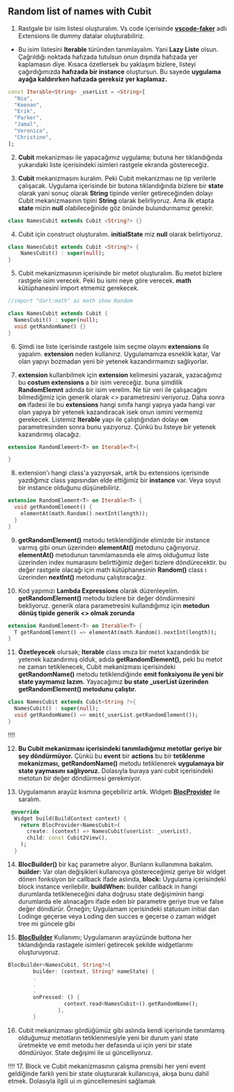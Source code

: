 ## Random list of names with Cubit

1. Rastgale bir isim listesi oluşturalım. Vs code içerisinde **[vscode-faker](https://marketplace.visualstudio.com/items?itemName=deerawan.vscode-faker)** adlı Extensions ile dummy datalar oluşturabiliriz.

- Bu isim listesini **Iterable** türünden tanımlayalım. Yani **Lazy Liste** olsun. Çağrıldığı noktada hafızada tutulsun onun dışında hafızada yer kaplamasın diye. Kısaca özetlersek bu yaklaşım bizlere, listeyi çağırdığımızda **hafızada bir instance** oluştursun. Bu sayede **uygulama ayağa kaldırırken hafızada gereksiz yer kaplamaz.**
```dart
const Iterable<String> _userList = <String>[
  "Nia",
  "Keenan",
  "Erik",
  "Parker",
  "Jamal",
  "Veronica",
  "Christine",
];
```
2. **Cubit** mekanizması ile yapacağımız uygulama; butuna her tıklandığında yukarıdaki liste içerisindeki isimleri rastgele ekranda göstereceğiz.

3. **Cubit** mekanizmasını kuralım. Peki Cubit mekanizması ne tip verilerle çalışacak. Uygulama içerisinde bir butona tıklandığında bizlere bir **state** olarak yani sonuç olarak **String** tipinde veriler getireceğinden dolayı Cubit mekanizmasının tipini **String** olarak belirliyoruz. Ama ilk etapta **state** mizin **null** olabileceğinide göz önünde bulundurmamız gerekir.
```dart
class NamesCubit extends Cubit <String?> {}
```
4. Cubit için construct oluşturalım. **initialState** miz **null** olarak belirtiyoruz.
```dart
class NamesCubit extends Cubit <String?> {
    NamesCubit() : super(null);
}
```
5. Cubit mekanizmasının içerisinde bir metot oluşturalım. Bu metot bizlere rastgele isim verecek. Peki bu ismi neye göre verecek. **math** kütüphanesini import etmemiz gerekecek.
```dart
//import "dart:math" as math show Random

class NamesCubit extends Cubit {
  NamesCubit() : super(null);
  void getRandomName() {}
}

```
6. Şimdi ise liste içerisinde rastgele isim seçme olayını **extensions** ile yapalım. **extension** neden kullanırız. Uygulamamıza esneklik katar, Var olan yapıyı bozmadan yeni bir yetenek kazandırmamızı sağlıyorlar.

7. **extension** kullanbilmek için **extension** kelimesini yazarak, yazacağımız bu **costum extensions** a bir isim vereceğiz. buna şimdilik **RandomElemnt** adında bir isim verelim. Ne tür veri ile çalışacağını bilmediğimiz için generik olarak <<T>> parametresini veriyoruz. Daha sonra **on** ifadesi ile bu **extensions** hangi sınıfa hangi yapıya yada hangi var olan yapıya bir yetenek kazandıracak isek onun ismini vermemiz gerekecek. Listemiz **Iterable** yapı ile çalıştığından dolayı **on** parametresinden sonra bunu yazıyoruz. Çünkü bu listeye bir yetenek kazandırmış olacağız.
```dart
extension RandomElement<T> on Iterable<T>{

}
```
8. extension'ı hangi class'a yazıyorsak, artık bu extensions içerisinde yazdığımız class yapısından elde ettiğimiz bir **instance** var. Veya soyut bir instance olduğunu düşünebiliriz. 
```dart
extension RandomElement<T> on Iterable<T> {
  void getRandomElement() {
    elementAt(math.Random().nextInt(length));
  }
}
```
9. **getRandomElement()** metodu tetiklendiğinde elimizde bir instance varmış gibi onun üzerinden **elementAt()** metodunu çağırıyoruz. **elementAt()** metodunun tanımlamasında ele almış olduğumuz liste üzerinden index numarasını belirttiğimiz değeri bizlere döndürecektir. bu değer rastgele olacağı için math kütüphanesinin **Random()** class ı üzerinden **nextInt()** metodunu çalıştıracağız.

10. Kod yapımızı **Lambda Expressions** olarak düzenleyelim. **getRandomElement()** metodu bizlere bir değer döndürmesini bekliyoruz. generik olara **<T>** parametresini kullandığımız için **metodun dönüş tipide generik <<T>> olmak zorunda**  
```dart
extension RandomElement<T> on Iterable<T> {
  T getRandomElement() => elementAt(math.Random().nextInt(length));
}
```
11. **Özetleyecek** olursak; **Iterable** class ımıza bir metot kazandırdık bir yetenek kazandırmış olduk, adıda **getRandomElement(),** peki bu metot ne zaman tetiklenecek, Cubit mekanizması içerisindeki **getRandomName()** metodu tetiklendiğinde **emit fonksiyonu ile yeni bir state yaymamız lazım.** Yayacağımız **bu state _userList üzerinden getRandomElement() metodunu çalıştır.**
```dart
class NamesCubit extends Cubit<String ?>{
  NamesCubit() : super(null);
  void getRandomName() => emit(_userList.getRandomElement());
}

```
:bangbang::bangbang:

12. **Bu Cubit mekanizması içerisindeki tanımladığımız metotlar geriye bir şey döndürmüyor.** Çünkü bu **event** bir **actions** bu bir **tetiklenme mekanizması,** **getRandomName()** metodu tetiklenerek **uygulamaya bir state yaymasını sağlıyoruz.** Dolasıyla buraya yani cubit içerisindeki metotun bir değer döndürmesi gerekmiyor.

13. Uygulamanın arayüz kısmına geçebiliriz artık. Widgetı **[BlocProvider](https://github.com/TarkanKara/Bloc_Cubit/blob/master/lib/cubit_2_random/cubit_page.dart)** ile saralım.
```dart
 @override
  Widget build(BuildContext context) {
    return BlocProvider<NamesCubit>(
      create: (context) => NamesCubit(userList: _userList),
      child: const Cubit2View(),
    );
  }
```
14. **BlocBuilder()** bir kaç parametre alıyor. Bunların kullanımına bakalım. **builder:** Var olan değişikleri kullanıcıya göstereceğimiz geriye bir widget dönen fonksiyon bir callback ifade aslında, **block:** Uygulama içerisindeki block instance verilebilir. **buildWhen:** builder callback in hangi durumlarda tetikleneceğini daha doğrusu state değişiminin hangi durumlarda ele alınacağını ifade eden bir parametre geriye true ve false değer döndürür. Örneğin; Uygulamam içerisindeki statusum initial dan Lodinge geçerse veya Loding den succes e geçerse o zaman widget tree mi güncele gibi

15. **[BlocBuilder](https://github.com/TarkanKara/Bloc_Cubit/blob/master/lib/cubit_2_random/random_cubit.dart)** Kullanımı; Uygulamanın arayüzünde buttona her tıklandığında rastagele isimleri getirecek şekilde widgetlarımı oluşturuyoruz.
```dart
BlocBuilder<NamesCubit, String?>(
        builder: (context, String? nameState) {
        .
        .
        .
        onPressed: () {
                  context.read<NamesCubit>().getRandomName();
                },
        }
```
16. Cubit mekanizması gördüğümüz gibi aslında kendi içerisinde tanımlamış olduğumuz metotların tetiklenmesiyle yeni bir durum yani state üretmekte ve emit metodu her defasında ui için yeni bir state döndürüyor. State değişimi ile ui güncelliyoruz.

:bangbang::bangbang:
17. Block ve Cubit mekanizmasının çalışma prensibi her yeni event geldiğinde farklı yeni bir state oluşturarak kullanıcıya, akışa bunu dahil etmek. Dolasıyla ilgili ui ın güncellemesini sağlamak 
